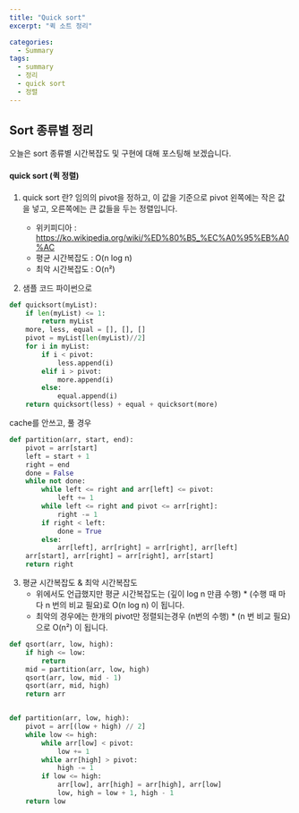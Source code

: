 ```yaml
---
title: "Quick sort"
excerpt: "퀵 소트 정리"

categories:
  - Summary
tags:
  - summary
  - 정리
  - quick sort
  - 정렬
---
```



## Sort 종류별 정리
오늘은 sort 종류별 시간복잡도 및 구현에 대해 포스팅해 보겠습니다.

#### quick sort (퀵 정렬)

1. quick sort 란?
    임의의 pivot을 정하고, 이 값을 기준으로 pivot 왼쪽에는 작은 값을 넣고, 오른쪽에는 큰 값들을 두는 정렬입니다.
    * 위키피디아 : https://ko.wikipedia.org/wiki/%ED%80%B5_%EC%A0%95%EB%A0%AC
    * 평균 시간복잡도 : O(n log n)
    * 최악 시간복잡도 : O(n²)

2. 샘플 코드
파이썬으로 
```python
def quicksort(myList):
    if len(myList) <= 1:
        return myList
    more, less, equal = [], [], []
    pivot = myList[len(myList)//2]
    for i in myList:
        if i < pivot:
            less.append(i)
        elif i > pivot:
            more.append(i)
        else:
            equal.append(i)
    return quicksort(less) + equal + quicksort(more)
```

cache를 안쓰고, 풀 경우
```python
def partition(arr, start, end):
    pivot = arr[start]
    left = start + 1
    right = end
    done = False
    while not done:
        while left <= right and arr[left] <= pivot:
            left += 1
        while left <= right and pivot <= arr[right]:
            right -= 1
        if right < left:
            done = True
        else:
            arr[left], arr[right] = arr[right], arr[left]
    arr[start], arr[right] = arr[right], arr[start]
    return right
```


3. 평균 시간복잡도 & 최악 시간복잡도
    * 위에서도 언급했지만 평균 시간복잡도는 
    (깊이 log n 만큼 수행) * (수행 때 마다 n 번의 비교 필요)로 
    O(n log n) 이 됩니다.
    * 최악의 경우에는 한개의 pivot만 정렬되는경우 
    (n번의 수행) * (n 번 비교 필요)으로
    O(n²) 이 됩니다.

```python
def qsort(arr, low, high):
    if high <= low:
        return
    mid = partition(arr, low, high)
    qsort(arr, low, mid - 1)
    qsort(arr, mid, high)
    return arr


def partition(arr, low, high):
    pivot = arr[(low + high) // 2]
    while low <= high:
        while arr[low] < pivot:
            low += 1
        while arr[high] > pivot:
            high -= 1
        if low <= high:
            arr[low], arr[high] = arr[high], arr[low]
            low, high = low + 1, high - 1
    return low
```
